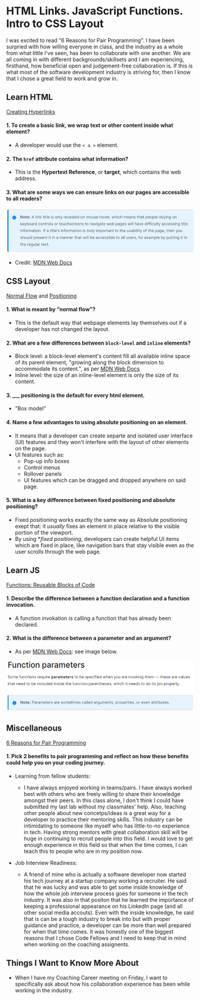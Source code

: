 # HTML Links. JavaScript Functions. Intro to CSS Layout

I was excited to read "6 Reasons for Pair Programming". I have been surpried with how willing everyone in class, and the industry as a whole from what little I've seen, has been to collaborate with one another. We are all coming in with different backgrounds/skillsets and I am experiencing, firsthand, how beneficial open and judgement-free collaboration is. If this is what most of the software development industry is striving for, then I know that I chose a great field to work and grow in. 

## Learn HTML
[Creating Hyperlinks](https://developer.mozilla.org/en-US/docs/Learn/HTML/Introduction_to_HTML/Creating_hyperlinks)
#### 1. To create a basic link, we wrap text or other content inside what element?
 - A developer would use the `< a >` element.

#### 2. The `href` attribute contains what information?
- This is the **Hypertext Reference**, or **target**, which contains the web address.

#### 3. What are some ways we can ensure links on our pages are accessible to all readers?
![noteCreatingHyperlink](./assets/noteCreatingHyperlinks.png)
* Credit: [MDN Web Docs](https://developer.mozilla.org/en-US/docs/Learn/HTML/Introduction_to_HTML/Creating_hyperlinks)




## CSS Layout
[Normal Flow](https://developer.mozilla.org/en-US/docs/Learn/CSS/CSS_layout/Normal_Flow) and [Positioning](https://developer.mozilla.org/en-US/docs/Learn/CSS/CSS_layout/Positioning)
#### 1. What is meant by “normal flow”?
- This is the default way that webpage elements lay themselves out if a developer has not changed the layout.

#### 2. What are a few differences between `block-level` and `inline` elements?
- Block level: a block-level element's content fill all available inline space of its parent element, "growing along the block dimension to accommodate its content.", as per [MDN Web Docs](https://developer.mozilla.org/en-US/docs/Learn/CSS/CSS_layout/Normal_Flow)
- Inline level: the size of an inline-level element is only the size of its content.

#### 3. ___ positioning is the default for every html element.
- "Box model"

#### 4. Name a few advantages to using absolute positioning on an element.
- It means that a developer can create separte and isolated user interface (UI) features and they won't interfere with the layout of other elements on the page. 
- UI features such as:
  * Pop-up info boxes
  * Control menus
  * Rollover panels
  * UI features which can be dragged and dropped anywhere on said page.


#### 5. What is a key difference between fixed positioning and absolute positioning?
- Fixed positioning works exactly the same way as Absolute positioning exept that: it *usually* fixes an element in place relative to the visible portion of the viewport.
- By using **fixed positioning*, developers can create helpful UI items which are fixed in place, like navigation bars that stay visible even as the user scrolls through the web page.


## Learn JS
[Functions: Reusable Blocks of Code](https://developer.mozilla.org/en-US/docs/Learn/JavaScript/Building_blocks/Functions)
#### 1. Describe the difference between a function declaration and a function invocation.
- A function invokation is calling a function that has already been declared.

#### 2. What is the difference between a parameter and an argument?
- As per [MDN Web Docs](https://developer.mozilla.org/en-US/docs/Learn/JavaScript/Building_blocks/Functions#function_parameters): see image below.

![Parameters and Arguments](./assets/parametersAndArguments.png)



## Miscellaneous
[6 Reasons for Pair Programming]()
#### 1. Pick 2 benefits to pair programming and reflect on how these benefits could help you on your coding journey.
- Learning from fellow students:
  * I have always enjoyed working in teams/pairs. I have always worked best with others who are freely willing to share their knowledge amongst their peers. In this class alone, I don't think I could have submitted my last lab without my classmates' help. Also, teaching other people about new concetps/ideas is a great way for a developer to practice their mentoring skills. This industry can be intimidating to someone like myself who has little-to-no experience in tech. Having strong mentors with great collaboration skill will be huge in continuing to recruit people into this field. I would love to get enough experience in this field so that when the time comes, I can teach this to people who are in my position now.


- Job Interview Readiness:
  * A friend of mine who is actually a software developer now started his tech journey at a startup company working a recruiter. He said that he was lucky and was able to get some inside knowledge of how the whole job interview process goes for someone in the tech industry. It was also in that positon that he learned the importance of keeping a professional appearance on his LinkedIn page (and all other social media accouts). Even with the inside knowledge, he said that is can be a tough industry to break into but with proper guidance and practice, a developer can be more than well prepared for when that time comes. It was honestly one of the biggest reasons that I chose Code Fellows and I need to keep that in mind when working on the coaching assignents.


## Things I Want to Know More About
- When I have my Coaching Career meeting on Friday, I want to specifically ask about how his collaboration experience has been while working in the industry. 